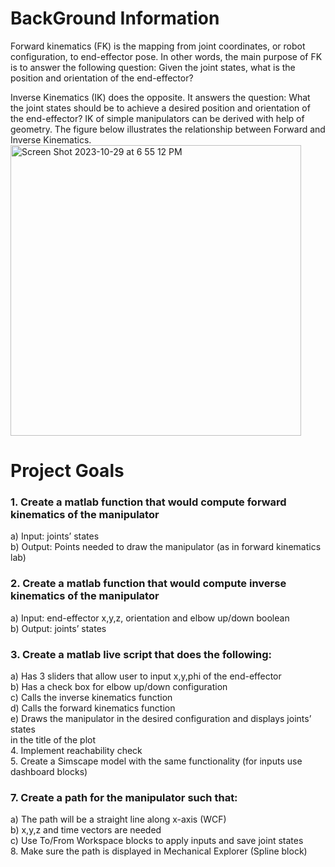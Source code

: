 # BackGround Information
Forward kinematics (FK) is the mapping from joint coordinates, or robot configuration,
to end-effector pose. In other words, the main purpose of FK is to answer the following
question: Given the joint states, what is the position and orientation of the end-effector?  

Inverse Kinematics (IK) does the opposite. It answers the question: What the joint states
should be to achieve a desired position and orientation of the end-effector? IK of simple
manipulators can be derived with help of geometry. The figure below illustrates the
relationship between Forward and Inverse Kinematics.  
<img width="465" alt="Screen Shot 2023-10-29 at 6 55 12 PM" src="https://github.com/Sushil298/Anthropomorphic-Robot-Arm-Kinematics/assets/80779647/1e04a0df-71a2-459c-82cc-77fb3c871fe9">

# Project Goals
### 1. Create a matlab function that would compute forward kinematics of the manipulator
a) Input: joints’ states  
b) Output: Points needed to draw the manipulator (as in forward kinematics lab)  
### 2. Create a matlab function that would compute inverse kinematics of the manipulator  
a) Input: end-effector x,y,z, orientation and elbow up/down boolean  
b) Output: joints’ states  

### 3. Create a matlab live script that does the following:  
a) Has 3 sliders that allow user to input x,y,phi of the end-effector  
b) Has a check box for elbow up/down configuration  
c) Calls the inverse kinematics function  
d) Calls the forward kinematics function  
e) Draws the manipulator in the desired configuration and displays joints’ states     
in the title of the plot  
4. Implement reachability check  
5. Create a Simscape model with the same functionality (for inputs use dashboard
blocks)  

### 7. Create a path for the manipulator such that:  
a) The path will be a straight line along x-axis (WCF)  
b) x,y,z and time vectors are needed  
c) Use To/From Workspace blocks to apply inputs and save joint states  
8. Make sure the path is displayed in Mechanical Explorer (Spline block)  
